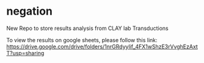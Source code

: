# negation
New Repo to store results analysis from CLAY lab Transductions

To view the results on google sheets, please follow this link: https://drive.google.com/drive/folders/1nrGRdyylif_4FX1wShzE3rVvghEzAxtT?usp=sharing
